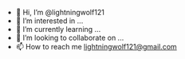 - 👋 Hi, I’m @lightningwolf121
- 👀 I’m interested in ...
- 🌱 I’m currently learning ...
- 💞️ I’m looking to collaborate on ...
- 📫 How to reach me lightningwolf121@gmail.com

<!---
lightningwolf121/lightningwolf121 is a ✨ special ✨ repository because its `README.md` (this file) appears on your GitHub profile.
You can click the Preview link to take a look at your changes.
--->
